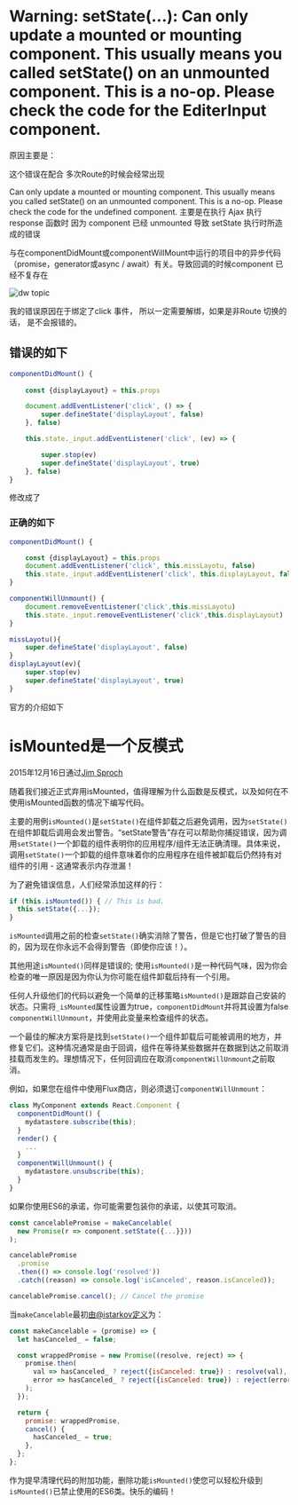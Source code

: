 # Warning: setState(...): Can only update a mounted or mounting component. This usually means you called setState() on an unmounted component. This is a no-op. Please check the code for the EditerInput component.



原因主要是：

这个错误在配合 多次Route的时候会经常出现

Can only update a mounted or mounting component. This usually means you called setState() on an unmounted component. This is a no-op. Please check the code for the undefined component.
主要是在执行 Ajax 执行 response 函数时
因为 component 已经 unmounted
导致 setState 执行时所造成的错误


与在componentDidMount或componentWillMount中运行的项目中的异步代码（promise，generator或async / await）有关。导致回调的时候component 已经不复存在

![dw topic](../assets/images/react-error@2x.png)

我的错误原因在于绑定了click 事件， 所以一定需要解绑，如果是非Route 切换的话， 是不会报错的。



## 错误的如下

```jsx
componentDidMount() {
    
    const {displayLayout} = this.props

    document.addEventListener('click', () => {
        super.defineState('displayLayout', false)
    }, false)

    this.state._input.addEventListener('click', (ev) => {

        super.stop(ev)
        super.defineState('displayLayout', true)
    }, false)
}
```







修改成了

### 正确的如下

```jsx
componentDidMount() {

    const {displayLayout} = this.props
    document.addEventListener('click', this.missLayotu, false)
    this.state._input.addEventListener('click', this.displayLayout, false)
}

componentWillUnmount() {
    document.removeEventListener('click',this.missLayotu)
    this.state._input.removeEventListener('click',this.displayLayout)
}

missLayotu(){
    super.defineState('displayLayout', false)
}
displayLayout(ev){
    super.stop(ev)
    super.defineState('displayLayout', true)
}
```





官方的介绍如下

# isMounted是一个反模式

2015年12月16日通过[Jim Sproch](http://www.jimsproch.com/)

随着我们接近正式弃用isMounted，值得理解为什么函数是反模式，以及如何在不使用isMounted函数的情况下编写代码。

主要的用例`isMounted()`是`setState()`在组件卸载之后避免调用，因为`setState()`在组件卸载后调用会发出警告。“setState警告”存在可以帮助你捕捉错误，因为调用`setState()`一个卸载的组件表明你的应用程序/组件无法正确清理。具体来说，调用`setState()`一个卸载的组件意味着你的应用程序在组件被卸载后仍然持有对组件的引用 - 这通常表示内存泄漏！

为了避免错误信息，人们经常添加这样的行：

```jsx
if (this.isMounted()) { // This is bad.
  this.setState({...});
}
```

`isMounted`调用之前的检查`setState()`确实消除了警告，但是它也打破了警告的目的，因为现在你永远不会得到警告（即使你应该！）。

其他用途`isMounted()`同样是错误的; 使用`isMounted()`是一种代码气味，因为你会检查的唯一原因是因为你认为你可能在组件卸载后持有一个引用。

任何人升级他们的代码以避免一个简单的迁移策略`isMounted()`是跟踪自己安装的状态。只需将`_isMounted`属性设置为true，`componentDidMount`并将其设置为false `componentWillUnmount`，并使用此变量来检查组件的状态。

一个最佳的解决方案将是找到`setState()`一个组件卸载后可能被调用的地方，并修复它们。这种情况通常是由于回调，组件在等待某些数据并在数据到达之前取消挂载而发生的。理想情况下，任何回调应在取消`componentWillUnmount`之前取消。

例如，如果您在组件中使用Flux商店，则必须退订`componentWillUnmount`：

```jsx
class MyComponent extends React.Component {
  componentDidMount() {
    mydatastore.subscribe(this);
  }
  render() {
    ...
  }
  componentWillUnmount() {
    mydatastore.unsubscribe(this);
  }
}
```

如果你使用ES6的承诺，你可能需要包装你的承诺，以使其可取消。

```jsx
const cancelablePromise = makeCancelable(
  new Promise(r => component.setState({...}}))
);

cancelablePromise
  .promise
  .then(() => console.log('resolved'))
  .catch((reason) => console.log('isCanceled', reason.isCanceled));

cancelablePromise.cancel(); // Cancel the promise
```

当`makeCancelable`最初[由@istarkov定义](https://github.com/facebook/react/issues/5465#issuecomment-157888325)为：

```jsx
const makeCancelable = (promise) => {
  let hasCanceled_ = false;

  const wrappedPromise = new Promise((resolve, reject) => {
    promise.then(
      val => hasCanceled_ ? reject({isCanceled: true}) : resolve(val),
      error => hasCanceled_ ? reject({isCanceled: true}) : reject(error)
    );
  });

  return {
    promise: wrappedPromise,
    cancel() {
      hasCanceled_ = true;
    },
  };
};
```

作为提早清理代码的附加功能，删除功能`isMounted()`使您可以轻松升级到`isMounted()`已禁止使用的ES6类。快乐的编码！



